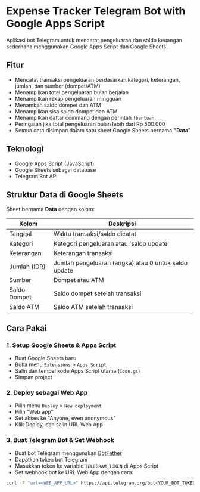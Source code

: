 # Expense Tracker Telegram Bot with Google Apps Script

Aplikasi bot Telegram untuk mencatat pengeluaran dan saldo keuangan sederhana menggunakan Google Apps Script dan Google Sheets.

## Fitur

- Mencatat transaksi pengeluaran berdasarkan kategori, keterangan, jumlah, dan sumber (dompet/ATM)
- Menampilkan total pengeluaran bulan berjalan
- Menampilkan rekap pengeluaran mingguan
- Menambah saldo dompet dan ATM
- Menampilkan sisa saldo dompet dan ATM
- Menampilkan daftar command dengan perintah `!bantuan`
- Peringatan jika total pengeluaran bulan lebih dari Rp 500.000
- Semua data disimpan dalam satu sheet Google Sheets bernama **"Data"**

## Teknologi

- Google Apps Script (JavaScript)
- Google Sheets sebagai database
- Telegram Bot API

## Struktur Data di Google Sheets

Sheet bernama **Data** dengan kolom:

| Kolom        | Deskripsi                               |
|--------------|---------------------------------------|
| Tanggal      | Waktu transaksi/saldo dicatat          |
| Kategori     | Kategori pengeluaran atau 'saldo update' |
| Keterangan   | Keterangan transaksi                    |
| Jumlah (IDR) | Jumlah pengeluaran (angka) atau 0 untuk saldo update |
| Sumber       | Dompet atau ATM                        |
| Saldo Dompet | Saldo dompet setelah transaksi         |
| Saldo ATM    | Saldo ATM setelah transaksi             |

## Cara Pakai

### 1. Setup Google Sheets & Apps Script

- Buat Google Sheets baru
- Buka menu `Extensions` > `Apps Script`
- Salin dan tempel kode Apps Script utama (`Code.gs`)
- Simpan project

### 2. Deploy sebagai Web App

- Pilih menu `Deploy` > `New deployment`
- Pilih "Web app"
- Set akses ke "Anyone, even anonymous"
- Klik Deploy, dan salin URL Web App

### 3. Buat Telegram Bot & Set Webhook

- Buat bot Telegram menggunakan [BotFather](https://t.me/BotFather)
- Dapatkan token bot Telegram
- Masukkan token ke variable `TELEGRAM_TOKEN` di Apps Script
- Set webhook bot ke URL Web App dengan cara:

```bash
curl -F "url=<WEB_APP_URL>" https://api.telegram.org/bot<YOUR_BOT_TOKEN>/setWebhook
